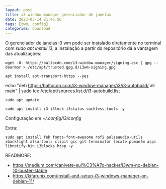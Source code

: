 ```yaml
---
layout: post
title: i3 window manager gerenciador de janelas
date: 2023-03-14 21:47:56 
tags: [twm, config]
categories: download
---  
```


O gerenciador de janelas i3 wm pode ser instalado diretamente no terminal com *sudo apt install i3*, a instalação a partir do repositório dá a vantagem das atualizações:


	wget -O- https://baltocdn.com/i3-window-manager/signing.asc | gpg --dearmor > /etc/apt/trusted.gpg.d/i3wm-signing.gpg

	apt install apt-transport-https --yes
echo "deb https://baltocdn.com/i3-window-manager/i3/i3-autobuild/ all main" | sudo tee /etc/apt/sources.list.d/i3-autobuild.list

	sudo apt update

	sudo apt install i3 i3lock i3status suckless-tools -y
	
Configuração em *~/.config/i3/config*	

Extra:

	sudo apt install feh fonts-font-awesome rofi pulseaudio-utils xbacklight alsa-tools clipit gcc git terminator locate pcmanfm acpi libnotify-bin i3blocks htop -y
	

READMORE:
* https://medium.com/canivete-sui%C3%A7o-hacker/i3wm-no-debian-10-buster-stable
* https://kifarunix.com/install-and-setup-i3-windows-manager-on-debian-11/	
